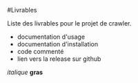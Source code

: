 #Livrables

Liste des livrables pour le projet de crawler.

* documentation d'usage
* documentation d'installation
* code commenté
* lien vers la release sur github

*italique*
**gras**
